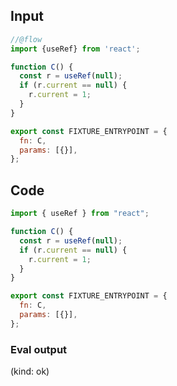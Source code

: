 
## Input

```javascript
//@flow
import {useRef} from 'react';

function C() {
  const r = useRef(null);
  if (r.current == null) {
    r.current = 1;
  }
}

export const FIXTURE_ENTRYPOINT = {
  fn: C,
  params: [{}],
};

```

## Code

```javascript
import { useRef } from "react";

function C() {
  const r = useRef(null);
  if (r.current == null) {
    r.current = 1;
  }
}

export const FIXTURE_ENTRYPOINT = {
  fn: C,
  params: [{}],
};

```
      
### Eval output
(kind: ok) 